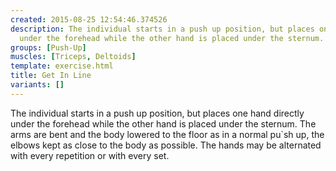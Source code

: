 ```yaml
---
created: 2015-08-25 12:54:46.374526
description: The individual starts in a push up position, but places one hand directly
  under the forehead while the other hand is placed under the sternum.
groups: [Push-Up]
muscles: [Triceps, Deltoids]
template: exercise.html
title: Get In Line
variants: []
---
```

The individual starts in a push up position, but places one hand directly under the forehead while the other hand is placed under the sternum. The arms are bent and the body lowered to the floor as in a normal pu`sh up, the elbows kept as close to the body as possible. The hands may be alternated with every repetition or with every set.